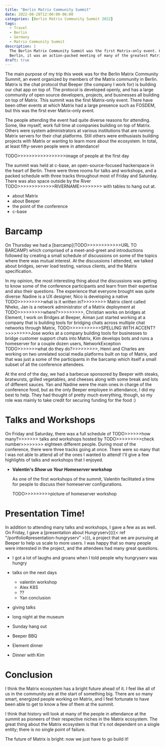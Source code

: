 ```yaml
---
title: "Berlin Matrix Community Summit"
date: 2022-08-28T12:00:00-06:00
categories: [Berlin Matrix Community Summit 2022]
tags:
  - Travel
  - Berlin
  - Germany
  - Matrix Community Summit
description: |
  The Berlin Matrix Community Summit was the first Matrix-only event. Hosted in
  Berlin, it was an action-packed meeting of many of the greatest Matrix-minds.
draft: true
---
```


The main purpose of my trip this week was for the Berlin Matrix Community
Summit, an event organized by members of the Matrix community in Berlin. Matrix
is the chat protocol that Beeper (the company I work for) is building our chat
app on top of. The protocol is developed openly, and has a large community of
open source developers, projects, and businesses all building on top of Matrix.
This summit was the first Matrix-only event. There have been other events at
which Matrix had a large presence such as FOSDEM, but this was the first
ever Matrix-only event.

The people attending the event had quite diverse reasons for attending. Some,
like myself, work full time at companies building on top of Matrix. Others were
system administrators at various institutions that are running Matrix servers
for their chat platforms. Still others were enthusiasts building projects with
Matrix or wanting to learn more about the ecosystem. In total, at least
fifty-seven people were in attendance!

TODO>>>>>>>>>>>>>>>>>image of people at the first day

The summit was held at c-base, an open-source-focused hackerspace in the heart
of Berlin. There were three rooms for talks and workshops, and a packed schedule
with three tracks throughout most of Friday and Saturday. There was also space
outside by the River TODO>>>>>>>>>>>>>RIVERNAME>>>>>>>> with tables to hang out
at.

* about Matrix
* about Beeper
* the point of the conference
* c-base

# Barcamp

On Thursday we had a [barcamp](TODO>>>>>>>>>>>>URL TO BARCAMP) which comprised
of a meet-and-greet and introductions followed by creating a small schedule of
discussions on some of the topics where there was mutual interest. At the
discussions I attended, we talked about bridges, server load testing, various
clients, and the Matrix specification.

In my opinion, the most interesting thing about the discussions was getting to
know some of the conference participants and learn from their expertise and also
their questions. The experience that everyone brought was quite diverse: Nadine
is a UX designer, Nico is developing a native TODO>>>>>>>>>what is it written
in?>>>>>>>> Matrix client called Nheko, Jan is a network administrator of a
Matrix deployment at TODO>>>>>>>>>where?>>>>>>>>>, Christian works on bridges at
Element, I work on Bridges at Beeper, Aiman just started working at a company
that is building tools for bridging chats across multiple chat networks through
Matrix, TODO>>>>>>>>>>>SPELLING WITH ACCENT?>>>>>>>>>Jose works at a company
building tools for businesses to bridge customer support chats into Matrix, Kim
develops bots and runs a homeserver for a couple dozen users, NetworkException
TODO>>>>>>>what do they do?>>>>>>>>>, Henri and Charles are working on two
unrelated social media platforms built on top of Matrix, and that was just a
some of the participants in the barcamp which itself a small subset of all the
conference attendees.

At the end of the day, we had a barbecue sponsored by Beeper with steaks,
bratwursts, grilled vegetables, and cheeses along with some break and lots of
different sauces. Yan and Nadine were the main ones in charge of the conference
food, but as the only Beeper employee in attendance, I did my best to help. They
had thought of pretty much everything, though, so my role was mainly to take
credit for securing funding for the food :)

# Talks and Workshops

On Friday and Saturday, there was a full schedule of TODO>>>>>>how many?>>>>>>>
talks and workshops hosted by TODO>>>>>>>>>check number>>>>>>>> eighteen
different people. During most of the conference, there were three tracks going
at once. There were so many that I was not able to attend all of the ones I
wanted to attend! I'll give a few highlights of talks and workshops that I
enjoyed.

* **Valentin's *Show us Your Homeserver* workshop**

  As one of the first workshops of the summit, Valentin facilitated a time for
  people to discuss their homeserver configurations.

  TODO>>>>>>>>>picture of homeserver workshop

# Presentation Time!

In addition to attending many talks and workshops, I gave a few as as well. On
Friday, I gave a [presentation about Hungryserv]({{< ref
"/portfolio#presentation-hungryserv" >}}), a project that we are pursuing at
Beeper to help us scale to more users. I was happy that so many people were
interested in the project, and the attendees had many great questions.

* I got a lot of laughs and groans when I told people why hungryserv was hungry

* talks on the next days
  * valentin workshop
  * Alex K8S
  * ??
  * Yan conclusion
* giving talks
* long night at the museum
* Sunday hang out
* Beeper BBQ
* Element dinner

* Dinner with Kim

# Conclusion

I think the Matrix ecosystem has a bright future ahead of it. I feel like all of
us in the community are at the start of something big. There are so many smart,
energized people working on Matrix, and I feel fortunate to have been able to
get to know a few of them at the summit.

I think that history will look at many of the people in attendance at the summit
as pioneers of their respective niches in the Matrix ecosystem. The great thing
about the Matrix ecosystem is that it's not dependent on a single entity; there
is no single point of failure.

The future of Matrix is bright: now we just have to go build it!
